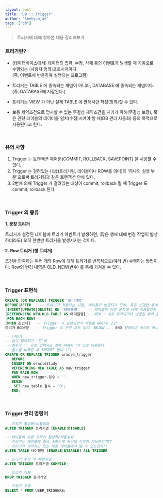 ```yaml
---
layout: post
title: "DB :: Trigger"
author: "leehyunjae"
tags: ["db"]
---
```


> 트리거에 대해 찾아본 내용 정리해보기

### 트리거란?

- (데이터베이스에서) 데이터의 입력, 수정, 삭제 등의 이벤트가 발생할 때 자동으로 수행되는 (사용자 정의)프로시저이다.<br>
(즉, 이벤트에 반응하여 실행되는 프로그램)

- 트리거는 TABLE 에 종속되는 개념이 아니라, DATABASE 에 종속되는 개념이다.<br>
(즉, DATABASE에 저장된다.)

- 트리거는 VIEW 가 아닌 실제 TABLE 에 관해서만 작성(정의)할 수 있다.

- 보통 제약조건으로 명시할 수 없는 무결성 제약조건을 지키기 위해(무결성 보장), 혹은 관련 테이블의 데이터를 일치(수정)시켜야 할 때(DB 관리 자동화) 등의 목적으로 사용된다고 한다.

<br>

### 유의 사항

1. Trigger 는 트랜잭션 제어문(COMMIT, ROLLBACK, SAVEPOINT) 을 사용할 수 없다.
2. Trigger 는 걸려있는 대상(트리거링, 테이블이나 ROW를 의미)의 '하나의 실행 부분'으로써 트리거링과 같은 트랜잭션 안에 있다.
3. 2번에 의해 Trigger 가 걸려있는 대상이 commit, rollback 될 때 Trigger 도 commit, rollback 된다.

<br>

### Trigger 의 종류

**1. 문장 트리거**

트리거가 설정된 테이블에 트리거 이벤트가 발생하면, (많은 행에 대해 변경 작업이 발생하더라도) 오직 한번만 트리거를 발생시키는 것이다.

**2. Row 트리거 (행 트리거)**

조건을 만족하는 여러 개의 Row에 대해 트리거를 반복적으로(여러 번) 수행하는 방법이다. Row의 변경 내역은 OLD, NEW(변수) 를 통해 가져올 수 있다.

<br>

### Trigger 표현식

```sql
CREATE [OR REPLACE] TRIGGER '트리거명'
BEFORE|AFTER    -- 트리거가 적용되는 시점, 테이블이 변경되기 전에, 혹은 변경된 후에
(INSERT|UPDATE|DELETE) ON '테이블명'    -- 테이블의 어떤 동작에 대해 적용할건지
[REFERENCING NEW|OLD TABLE AS 테이블명] -- NEW : 새로 추가되거나 변경된 후의 값에 Trigger 적용(INSERT: 삽입할 값, UPDATE: 수정할 값), OLD : 변경 전의 값에 Trigger 적용(UPDATE: 수정 전의 값, DELETE: 삭제할 값)
[FOR EACH ROW]
[WHEN 조건식]   -- Trigger 가 실행되면서 적용될 where 조건
트리거 BODY문   -- Trigger 의 본문 코드 입력, BEIGN ... END 형태이며 적어도 하나의 SQL문이 있어야 한다. 그렇지 않으면 오류를 발생한다고 한다. 변수를 사용할 때는 SET 예약어를 사용한다.? DECLARE 는?
```

```sql
-- [예시]
-- 값이 입력되기 '전'에
-- 점수가 '' 으로 입력되는 것에 대해서 '0'으로 바꿔준다.
-- 점수를 바꿔준 후 INSERT 한다.(?)
CREATE OR REPLACE TRIGGER oracle_trigger
   BEFORE
   INSERT ON oracleStudy
   REFERENCING NEW TABLE AS new_trigger
   FOR EACH ROW
   WHEN new_trigger.점수 = ''
   BEGIN
    SET new_table.점수 = '0';
   END;
```

<br>

### Trigger 관리 명령어

```sql
-- 트리거 활성화/비활성화
ALTER TRIGGER 트리거명 [ENABLE|DISABLE]

-- 테이블에 속한 트리거 활성화/비활성화
-- 트리거는 테이블에 종속,속하는게 아닌데 이것이 가능한건가??
-- 트리거가 가리키고 있는 대상 테이블에서 할 수 있는건가??
ALTER TABLE 테이블명 [ENABLE|DISABLE] ALL TRIGGER

-- 트리거 수정 후 재컴파일
ALTER TRIGGER 트리거명 COMPILE;

-- 트리거 삭제
DROP TRIGGER 트리거명

-- 트리거 조회
SELECT * FROM USER_TRIGGERS;
```